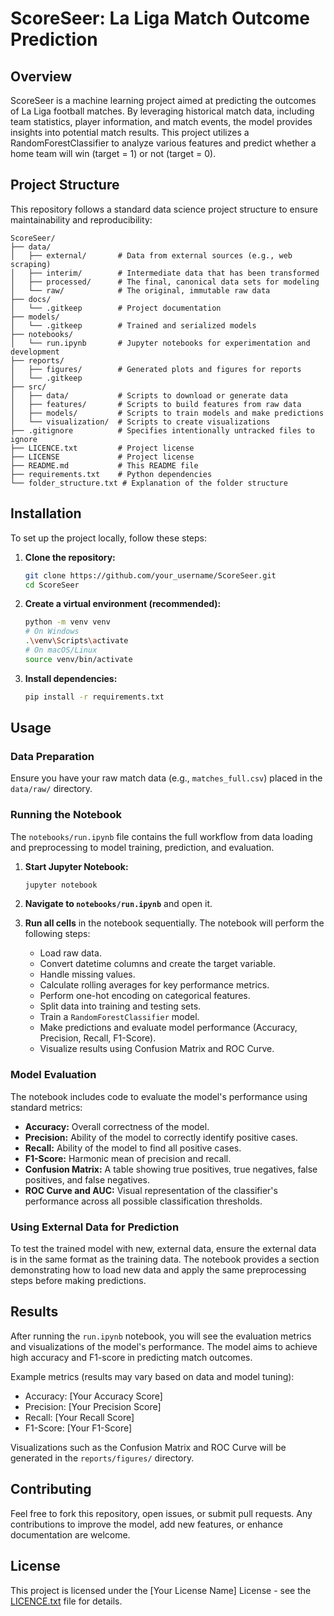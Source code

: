 # ScoreSeer: La Liga Match Outcome Prediction

## Overview
ScoreSeer is a machine learning project aimed at predicting the outcomes of La Liga football matches. By leveraging historical match data, including team statistics, player information, and match events, the model provides insights into potential match results. This project utilizes a RandomForestClassifier to analyze various features and predict whether a home team will win (target = 1) or not (target = 0).

## Project Structure
This repository follows a standard data science project structure to ensure maintainability and reproducibility:

```
ScoreSeer/
├── data/
│   ├── external/       # Data from external sources (e.g., web scraping)
│   ├── interim/        # Intermediate data that has been transformed
│   ├── processed/      # The final, canonical data sets for modeling
│   └── raw/            # The original, immutable raw data
├── docs/
│   └── .gitkeep        # Project documentation
├── models/
│   └── .gitkeep        # Trained and serialized models
├── notebooks/
│   └── run.ipynb       # Jupyter notebooks for experimentation and development
├── reports/
│   ├── figures/        # Generated plots and figures for reports
│   └── .gitkeep
├── src/
│   ├── data/           # Scripts to download or generate data
│   ├── features/       # Scripts to build features from raw data
│   ├── models/         # Scripts to train models and make predictions
│   └── visualization/  # Scripts to create visualizations
├── .gitignore          # Specifies intentionally untracked files to ignore
├── LICENCE.txt         # Project license
├── LICENSE             # Project license
├── README.md           # This README file
├── requirements.txt    # Python dependencies
└── folder_structure.txt # Explanation of the folder structure
```

## Installation

To set up the project locally, follow these steps:

1.  **Clone the repository:**
    ```bash
    git clone https://github.com/your_username/ScoreSeer.git
    cd ScoreSeer
    ```

2.  **Create a virtual environment (recommended):**
    ```bash
    python -m venv venv
    # On Windows
    .\venv\Scripts\activate
    # On macOS/Linux
    source venv/bin/activate
    ```

3.  **Install dependencies:**
    ```bash
    pip install -r requirements.txt
    ```

## Usage

### Data Preparation

Ensure you have your raw match data (e.g., `matches_full.csv`) placed in the `data/raw/` directory.

### Running the Notebook

The `notebooks/run.ipynb` file contains the full workflow from data loading and preprocessing to model training, prediction, and evaluation.

1.  **Start Jupyter Notebook:**
    ```bash
    jupyter notebook
    ```

2.  **Navigate to `notebooks/run.ipynb`** and open it.

3.  **Run all cells** in the notebook sequentially. The notebook will perform the following steps:
    *   Load raw data.
    *   Convert datetime columns and create the target variable.
    *   Handle missing values.
    *   Calculate rolling averages for key performance metrics.
    *   Perform one-hot encoding on categorical features.
    *   Split data into training and testing sets.
    *   Train a `RandomForestClassifier` model.
    *   Make predictions and evaluate model performance (Accuracy, Precision, Recall, F1-Score).
    *   Visualize results using Confusion Matrix and ROC Curve.

### Model Evaluation

The notebook includes code to evaluate the model's performance using standard metrics:

*   **Accuracy:** Overall correctness of the model.
*   **Precision:** Ability of the model to correctly identify positive cases.
*   **Recall:** Ability of the model to find all positive cases.
*   **F1-Score:** Harmonic mean of precision and recall.
*   **Confusion Matrix:** A table showing true positives, true negatives, false positives, and false negatives.
*   **ROC Curve and AUC:** Visual representation of the classifier's performance across all possible classification thresholds.

### Using External Data for Prediction

To test the trained model with new, external data, ensure the external data is in the same format as the training data. The notebook provides a section demonstrating how to load new data and apply the same preprocessing steps before making predictions.

## Results

After running the `run.ipynb` notebook, you will see the evaluation metrics and visualizations of the model's performance. The model aims to achieve high accuracy and F1-score in predicting match outcomes.

Example metrics (results may vary based on data and model tuning):

*   Accuracy: [Your Accuracy Score]
*   Precision: [Your Precision Score]
*   Recall: [Your Recall Score]
*   F1-Score: [Your F1-Score]

Visualizations such as the Confusion Matrix and ROC Curve will be generated in the `reports/figures/` directory.

## Contributing

Feel free to fork this repository, open issues, or submit pull requests. Any contributions to improve the model, add new features, or enhance documentation are welcome.

## License

This project is licensed under the [Your License Name] License - see the [LICENCE.txt](LICENCE.txt) file for details.